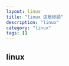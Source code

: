 ```yaml
---
layout: linux
title: "linux 这是标题"
description: "linux"
category: "linux"
tags: []
---
```


## linux
